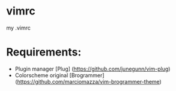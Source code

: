 # vimrc
my .vimrc

# Requirements:
* Plugin manager [Plug] (https://github.com/junegunn/vim-plug)
* Colorscheme original [Brogrammer] (https://github.com/marciomazza/vim-brogrammer-theme)
